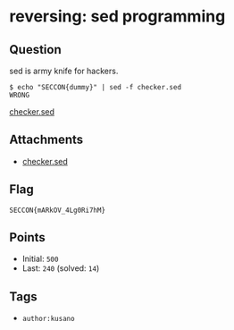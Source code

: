 # reversing: sed programming
## Question
sed is army knife for hackers.
```
$ echo "SECCON{dummy}" | sed -f checker.sed
WRONG
```

[checker.sed](files/checker.sed)

## Attachments
- [checker.sed](files/checker.sed)

## Flag
```
SECCON{mARkOV_4Lg0Ri7hM}
```

## Points
- Initial: `500`
- Last: `240` (solved: `14`)

## Tags
- `author:kusano`
    